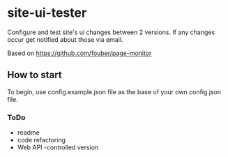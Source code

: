 site-ui-tester
==============

Configure and test site's ui changes between 2 versions. If any changes occur get notified about those via email.

Based on https://github.com/fouber/page-monitor 

## How to start

To begin, use config.example.json file as the base of your own config.json file.

### ToDo

- readme
- code refactoring
- Web API -controlled version
